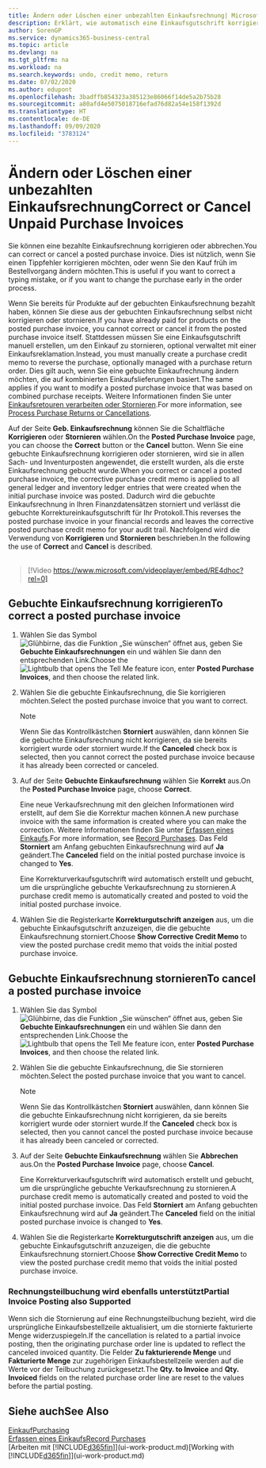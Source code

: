 ```yaml
---
title: Ändern oder Löschen einer unbezahlten Einkaufsrechnung| Microsoft Docs
description: Erklärt, wie automatisch eine Einkaufsgutschrift korrigiert, abgebrochen oder rückgängig gemacht wird und eine gebuchte Einkaufsrechnung erstellt wird.
author: SorenGP
ms.service: dynamics365-business-central
ms.topic: article
ms.devlang: na
ms.tgt_pltfrm: na
ms.workload: na
ms.search.keywords: undo, credit memo, return
ms.date: 07/02/2020
ms.author: edupont
ms.openlocfilehash: 3badffb854323a385123e86066f14de5a2b75b28
ms.sourcegitcommit: a80afd4e5075018716efad76d82a54e158f1392d
ms.translationtype: HT
ms.contentlocale: de-DE
ms.lasthandoff: 09/09/2020
ms.locfileid: "3783124"
---
```

# <a name="correct-or-cancel-unpaid-purchase-invoices"></a><span data-ttu-id="a08a3-103">Ändern oder Löschen einer unbezahlten Einkaufsrechnung</span><span class="sxs-lookup"><span data-stu-id="a08a3-103">Correct or Cancel Unpaid Purchase Invoices</span></span>

<span data-ttu-id="a08a3-104">Sie können eine bezahlte Einkaufsrechnung korrigieren oder abbrechen.</span><span class="sxs-lookup"><span data-stu-id="a08a3-104">You can correct or cancel a posted purchase invoice.</span></span> <span data-ttu-id="a08a3-105">Dies ist nützlich, wenn Sie einen Tippfehler korrigieren möchten, oder wenn Sie den Kauf früh im Bestellvorgang ändern möchten.</span><span class="sxs-lookup"><span data-stu-id="a08a3-105">This is useful if you want to correct a typing mistake, or if you want to change the purchase early in the order process.</span></span>

<span data-ttu-id="a08a3-106">Wenn Sie bereits für Produkte auf der gebuchten Einkaufsrechnung bezahlt haben, können Sie diese aus der gebuchten Einkaufsrechnung selbst nicht korrigieren oder stornieren.</span><span class="sxs-lookup"><span data-stu-id="a08a3-106">If you have already paid for products on the posted purchase invoice, you cannot correct or cancel it from the posted purchase invoice itself.</span></span> <span data-ttu-id="a08a3-107">Stattdessen müssen Sie eine Einkaufsgutschrift manuell erstellen, um den Einkauf zu stornieren, optional verwaltet mit einer Einkaufsreklamation.</span><span class="sxs-lookup"><span data-stu-id="a08a3-107">Instead, you must manually create a purchase credit memo to reverse the purchase, optionally managed with a purchase return order.</span></span> <span data-ttu-id="a08a3-108">Dies gilt auch, wenn Sie eine gebuchte Einkaufrechnung ändern möchten, die auf kombinierten Einkaufslieferungen basiert.</span><span class="sxs-lookup"><span data-stu-id="a08a3-108">The same applies if you want to modify a posted purchase invoice that was based on combined purchase receipts.</span></span> <span data-ttu-id="a08a3-109">Weitere Informationen finden Sie unter [Einkaufsretouren verarbeiten oder Stornieren](purchasing-how-process-purchase-returns-cancellations.md).</span><span class="sxs-lookup"><span data-stu-id="a08a3-109">For more information, see [Process Purchase Returns or Cancellations](purchasing-how-process-purchase-returns-cancellations.md).</span></span>

<span data-ttu-id="a08a3-110">Auf der Seite **Geb. Einkaufsrechnung** können Sie die Schaltfläche **Korrigieren** oder **Stornieren** wählen.</span><span class="sxs-lookup"><span data-stu-id="a08a3-110">On the **Posted Purchase Invoice** page, you can choose the **Correct** button or the **Cancel** button.</span></span> <span data-ttu-id="a08a3-111">Wenn Sie eine gebuchte Einkaufsrechnung korrigieren oder stornieren, wird sie in allen Sach- und Inventurposten angewendet, die erstellt wurden, als die erste Einkaufsrechnung gebucht wurde.</span><span class="sxs-lookup"><span data-stu-id="a08a3-111">When you correct or cancel a posted purchase invoice, the corrective purchase credit memo is applied to all general ledger and inventory ledger entries that were created when the initial purchase invoice was posted.</span></span> <span data-ttu-id="a08a3-112">Dadurch wird die gebuchte Einkaufsrechnung in Ihren Finanzdatensätzen storniert und verlässt die gebuchte Korrektureinkaufsgutschrift für Ihr Protokoll.</span><span class="sxs-lookup"><span data-stu-id="a08a3-112">This reverses the posted purchase invoice in your financial records and leaves the corrective posted purchase credit memo for your audit trail.</span></span> <span data-ttu-id="a08a3-113">Nachfolgend wird die Verwendung von **Korrigieren** und **Stornieren** beschrieben.</span><span class="sxs-lookup"><span data-stu-id="a08a3-113">In the following the use of **Correct** and **Cancel** is described.</span></span>
<br><br>
> [!Video https://www.microsoft.com/videoplayer/embed/RE4dhoc?rel=0]

## <a name="to-correct-a-posted-purchase-invoice"></a><span data-ttu-id="a08a3-114">Gebuchte Einkaufsrechnung korrigieren</span><span class="sxs-lookup"><span data-stu-id="a08a3-114">To correct a posted purchase invoice</span></span>
1. <span data-ttu-id="a08a3-115">Wählen Sie das Symbol ![Glühbirne, das die Funktion „Sie wünschen“ öffnet](media/ui-search/search_small.png "Was möchten Sie tun?") aus, geben Sie **Gebuchte Einkaufsrechnungen** ein und wählen Sie dann den entsprechenden Link.</span><span class="sxs-lookup"><span data-stu-id="a08a3-115">Choose the ![Lightbulb that opens the Tell Me feature](media/ui-search/search_small.png "Tell me what you want to do") icon, enter **Posted Purchase Invoices**, and then choose the related link.</span></span>  
2. <span data-ttu-id="a08a3-116">Wählen Sie die gebuchte Einkaufsrechnung, die Sie korrigieren möchten.</span><span class="sxs-lookup"><span data-stu-id="a08a3-116">Select the posted purchase invoice that you want to correct.</span></span>  

    > [!NOTE]  
    >   <span data-ttu-id="a08a3-117">Wenn Sie das Kontrollkästchen **Storniert** auswählen, dann können Sie die gebuchte Einkaufsrechnung nicht korrigieren, da sie bereits korrigiert wurde oder storniert wurde.</span><span class="sxs-lookup"><span data-stu-id="a08a3-117">If the **Canceled** check box is selected, then you cannot correct the posted purchase invoice because it has already been corrected or canceled.</span></span>
3. <span data-ttu-id="a08a3-118">Auf der Seite **Gebuchte Einkaufsrechnung** wählen Sie **Korrekt** aus.</span><span class="sxs-lookup"><span data-stu-id="a08a3-118">On the **Posted Purchase Invoice** page, choose **Correct**.</span></span>

    <span data-ttu-id="a08a3-119">Eine neue Verkaufsrechnung mit den gleichen Informationen wird erstellt, auf dem Sie die Korrektur machen können.</span><span class="sxs-lookup"><span data-stu-id="a08a3-119">A new purchase invoice with the same information is created where you can make the correction.</span></span> <span data-ttu-id="a08a3-120">Weitere Informationen finden Sie unter [Erfassen eines Einkaufs](purchasing-how-record-purchases.md).</span><span class="sxs-lookup"><span data-stu-id="a08a3-120">For more information, see [Record Purchases](purchasing-how-record-purchases.md).</span></span> <span data-ttu-id="a08a3-121">Das Feld **Storniert** am Anfang gebuchten Einkaufsrechnung wird auf **Ja** geändert.</span><span class="sxs-lookup"><span data-stu-id="a08a3-121">The **Canceled** field on the initial posted purchase invoice is changed to **Yes**.</span></span>

    <span data-ttu-id="a08a3-122">Eine Korrekturverkaufsgutschrift wird automatisch erstellt und gebucht, um die ursprüngliche gebuchte Verkaufsrechnung zu stornieren.</span><span class="sxs-lookup"><span data-stu-id="a08a3-122">A purchase credit memo is automatically created and posted to void the initial posted purchase invoice.</span></span>
4. <span data-ttu-id="a08a3-123">Wählen Sie die Registerkarte **Korrekturgutschrift anzeigen** aus, um die gebuchte Einkaufsgutschrift anzuzeigen, die die gebuchte Einkaufsrechnung storniert.</span><span class="sxs-lookup"><span data-stu-id="a08a3-123">Choose **Show Corrective Credit Memo** to view the posted purchase credit memo that voids the initial posted purchase invoice.</span></span>

## <a name="to-cancel-a-posted-purchase-invoice"></a><span data-ttu-id="a08a3-124">Gebuchte Einkaufsrechnung stornieren</span><span class="sxs-lookup"><span data-stu-id="a08a3-124">To cancel a posted purchase invoice</span></span>
1. <span data-ttu-id="a08a3-125">Wählen Sie das Symbol ![Glühbirne, das die Funktion „Sie wünschen“ öffnet](media/ui-search/search_small.png "Was möchten Sie tun?") aus, geben Sie **Gebuchte Einkaufsrechnungen** ein und wählen Sie dann den entsprechenden Link.</span><span class="sxs-lookup"><span data-stu-id="a08a3-125">Choose the ![Lightbulb that opens the Tell Me feature](media/ui-search/search_small.png "Tell me what you want to do") icon, enter **Posted Purchase Invoices**, and then choose the related link.</span></span>  
2. <span data-ttu-id="a08a3-126">Wählen Sie die gebuchte Einkaufsrechnung, die Sie stornieren möchten.</span><span class="sxs-lookup"><span data-stu-id="a08a3-126">Select the posted purchase invoice that you want to cancel.</span></span>

    > [!NOTE]  
    >   <span data-ttu-id="a08a3-127">Wenn Sie das Kontrollkästchen **Storniert** auswählen, dann können Sie die gebuchte Einkaufsrechnung nicht korrigieren, da sie bereits korrigiert wurde oder storniert wurde.</span><span class="sxs-lookup"><span data-stu-id="a08a3-127">If the **Canceled** check box is selected, then you cannot cancel the posted purchase invoice because it has already been canceled or corrected.</span></span>
3. <span data-ttu-id="a08a3-128">Auf der Seite **Gebuchte Einkaufsrechnung** wählen Sie **Abbrechen** aus.</span><span class="sxs-lookup"><span data-stu-id="a08a3-128">On the **Posted Purchase Invoice** page, choose **Cancel**.</span></span>

    <span data-ttu-id="a08a3-129">Eine Korrekturverkaufsgutschrift wird automatisch erstellt und gebucht, um die ursprüngliche gebuchte Verkaufsrechnung zu stornieren.</span><span class="sxs-lookup"><span data-stu-id="a08a3-129">A purchase credit memo is automatically created and posted to void the initial posted purchase invoice.</span></span> <span data-ttu-id="a08a3-130">Das Feld **Storniert** am Anfang gebuchten Einkaufsrechnung wird auf **Ja** geändert.</span><span class="sxs-lookup"><span data-stu-id="a08a3-130">The **Canceled** field on the initial posted purchase invoice is changed to **Yes**.</span></span>
4. <span data-ttu-id="a08a3-131">Wählen Sie die Registerkarte **Korrekturgutschrift anzeigen** aus, um die gebuchte Einkaufsgutschrift anzuzeigen, die die gebuchte Einkaufsrechnung storniert.</span><span class="sxs-lookup"><span data-stu-id="a08a3-131">Choose **Show Corrective Credit Memo** to view the posted purchase credit memo that voids the initial posted purchase invoice.</span></span>

### <a name="partial-invoice-posting-also-supported"></a><span data-ttu-id="a08a3-132">Rechnungsteilbuchung wird ebenfalls unterstützt</span><span class="sxs-lookup"><span data-stu-id="a08a3-132">Partial Invoice Posting also Supported</span></span>
<span data-ttu-id="a08a3-133">Wenn sich die Stornierung auf eine Rechnungsteilbuchung bezieht, wird die ursprüngliche Einkaufsbestellzeile aktualisiert, um die stornierte fakturierte Menge widerzuspiegeln.</span><span class="sxs-lookup"><span data-stu-id="a08a3-133">If the cancellation is related to a partial invoice posting, then the originating purchase order line is updated to reflect the canceled invoiced quantity.</span></span> <span data-ttu-id="a08a3-134">Die Felder **Zu fakturierende Menge** und **Fakturierte Menge** zur zugehörigen Einkaufsbestellzeile werden auf die Werte vor der Teilbuchung zurückgesetzt.</span><span class="sxs-lookup"><span data-stu-id="a08a3-134">The **Qty. to Invoice** and **Qty. Invoiced** fields on the related purchase order line are reset to the values before the partial posting.</span></span>

## <a name="see-also"></a><span data-ttu-id="a08a3-135">Siehe auch</span><span class="sxs-lookup"><span data-stu-id="a08a3-135">See Also</span></span>
[<span data-ttu-id="a08a3-136">Einkauf</span><span class="sxs-lookup"><span data-stu-id="a08a3-136">Purchasing</span></span>](purchasing-manage-purchasing.md)  
[<span data-ttu-id="a08a3-137">Erfassen eines Einkaufs</span><span class="sxs-lookup"><span data-stu-id="a08a3-137">Record Purchases</span></span>](purchasing-how-record-purchases.md)  
<span data-ttu-id="a08a3-138">[Arbeiten mit [!INCLUDE[d365fin](includes/d365fin_md.md)]](ui-work-product.md)</span><span class="sxs-lookup"><span data-stu-id="a08a3-138">[Working with [!INCLUDE[d365fin](includes/d365fin_md.md)]](ui-work-product.md)</span></span>
